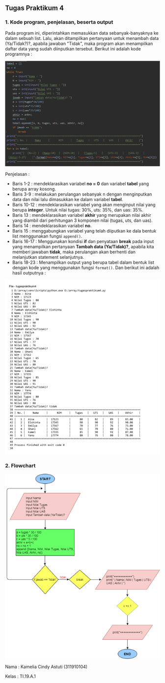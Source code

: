 ## Tugas Praktikum 4

### 1. Kode program, penjelasan, beserta output
Pada program ini, diperintahkan memasukkan data sebanyak-banyaknya ke dalam sebuah list. Lalu, akan ditampilkan pertanyaan untuk menambah data (Ya/Tidak?)?, apabila jawaban "Tidak", maka program akan  menampilkan daftar data yang sudah diinputkan tersebut.
Berikut ini adalah kode programnya :

![enter image description here](https://github.com/kameliacindy/labpy04/blob/master/img/kode.PNG)

Penjelasan :

 - Baris 1-2 : mendeklarasikan variabel  **no = 0**  dan variabel **tabel** yang berupa array kosong.
 - Baris 3-9 : melakukan perulangan sebanyak n dengan menginputkan data dan nilai lalu dimasukkan ke dalam variabel **tabel**. 
 - Baris 10-12 : mendeklarasikan variabel yang akan menginput nilai yang berupa **integer**.  Untuk nilai tugas: 30%, uts: 35%, dan uas: 35%.
 - Baris 13 : mendeklarasikan variabel **akhir** yang merupakan nilai akhir yang diambil dari perhitungan 3 komponen nilai (tugas, uts, dan uas).
 - Baris 14 : mendeklarasikan variabel **no**.
 - Baris 15 : menggabungkan variabel yang telah diiputkan ke dala bentuk list menggunakan fungsi `append()`.
 - Baris 16-17 : Menggunakan kondisi **if** dan penyataan **break** pada input yang menampilkan pertanyaan **Tambah data (Ya/Tidak)?**, apabila kita memberi jawaban **tidak**, maka perulangan akan berhenti dan melanjutkan statement selanjutnya.
 - Baris 18-23 : Menampilkan output yang berupa tabel dalam bentuk list dengan kode yang menggunakan fungsi `format()`.
 Dan berikut ini adalah hasil outputnya :
 
 ![enter image description here](https://github.com/kameliacindy/labpy04/blob/master/img/op.PNG)
 
### 2. Flowchart

![enter image description here](https://github.com/kameliacindy/labpy04/blob/master/img/flow.png)

Nama : Kamelia Cindy Astuti (311910104)

Kelas : TI.19.A.1
